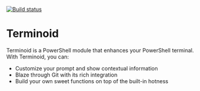 [![Build status](https://ci.appveyor.com/api/projects/status/v908ue1n51q6a3hs?svg=true)](https://ci.appveyor.com/project/alexwnovak/terminoid)

# Terminoid

Terminoid is a PowerShell module that enhances your PowerShell terminal. With Terminoid, you can:

- Customize your prompt and show contextual information
- Blaze through Git with its rich integration
- Build your own sweet functions on top of the built-in hotness
